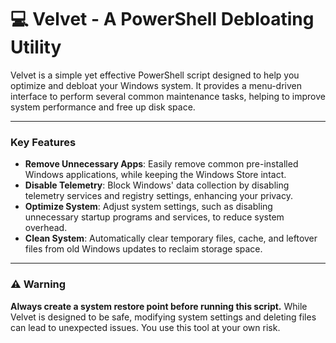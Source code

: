 # 💻 Velvet - A PowerShell Debloating Utility

Velvet is a simple yet effective PowerShell script designed to help you optimize and debloat your Windows system. It provides a menu-driven interface to perform several common maintenance tasks, helping to improve system performance and free up disk space.

---

### Key Features

* **Remove Unnecessary Apps**: Easily remove common pre-installed Windows applications, while keeping the Windows Store intact.
* **Disable Telemetry**: Block Windows' data collection by disabling telemetry services and registry settings, enhancing your privacy.
* **Optimize System**: Adjust system settings, such as disabling unnecessary startup programs and services, to reduce system overhead.
* **Clean System**: Automatically clear temporary files, cache, and leftover files from old Windows updates to reclaim storage space.

---

### ⚠️ Warning

**Always create a system restore point before running this script.** While Velvet is designed to be safe, modifying system settings and deleting files can lead to unexpected issues. You use this tool at your own risk.
